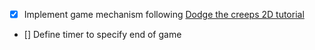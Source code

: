- [x] Implement game mechanism following [Dodge the creeps 2D tutorial](https://docs.godotengine.org/en/4.3/getting_started/first_2d_game/index.html)
- [] Define timer to specify end of game